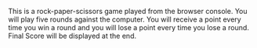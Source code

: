 This is a rock-paper-scissors game played from the browser console. 
You will play five rounds against the computer. You will receive a point every time you win a round and you will lose a point every time you lose a round.
Final Score will be displayed at the end.

